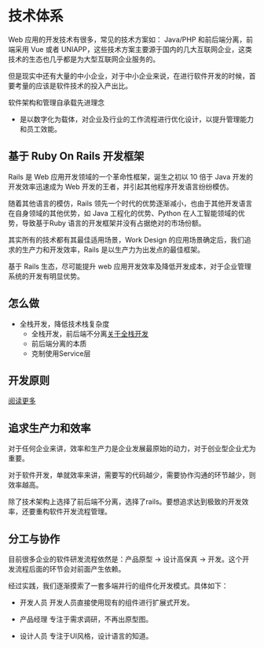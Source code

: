 # 技术体系

Web 应用的开发技术有很多，常见的技术方案如： Java/PHP 和前后端分离，前端采用 Vue 或者 UNIAPP，这些技术方案主要源于国内的几大互联网企业，这类技术的生态也几乎都是为大型互联网企业服务的。

但是现实中还有大量的中小企业，对于中小企业来说，在进行软件开发的时候，首要考量的应该是软件技术的投入产出比。

软件架构和管理自承载先进理念
  * 是以数字化为载体，对企业及行业的工作流程进行优化设计，以提升管理能力和员工效能。

## 基于 Ruby On Rails 开发框架

Rails 是 Web 应用开发领域的一个革命性框架，诞生之初以 10 倍于 Java 开发的开发效率迅速成为 Web 开发的王者，并引起其他程序开发语言纷纷模仿。

随着其他语言的模仿，Rails 领先一个时代的优势逐渐减小，也由于其他开发语言在自身领域的其他优势，如 Java 工程化的优势、Python 在人工智能领域的优势，导致基于Ruby 语言的开发框架并没有占据绝对的市场份额。

其实所有的技术都有其最佳适用场景，Work Design 的应用场景确定后，我们追求的生产力和开发效率，Rails 是以生产力为出发点的最佳框架。

基于 Rails 生态，尽可能提升 web 应用开发效率及降低开发成本，对于企业管理系统的开发有明显优势。


## 怎么做

* 全栈开发，降低技术栈复杂度
  * 全栈开发，前后端不分离[关于全栈开发](全栈方案.md)
  * 前后端分离的本质
  * 克制使用Service层 [](blogs/concern.md)

## 开发原则

[阅读更多](blogs/rule.md)

## 追求生产力和效率

对于任何企业来讲，效率和生产力是企业发展最原始的动力，对于创业型企业尤为重要。

对于软件开发，单就效率来讲，需要写的代码越少，需要协作沟通的环节越少，则效率越高。

除了技术架构上选择了前后端不分离，选择了rails。要想追求达到极致的开发效率，还要重构软件开发流程管理。

## 分工与协作

目前很多企业的软件研发流程依然是：产品原型 -> 设计高保真 -> 开发。这个开发流程后面的环节会对前面产生依赖。

经过实践，我们逐渐摸索了一套多端并行的组件化开发模式。具体如下：

* 开发人员
开发人员直接使用现有的组件进行扩展式开发。

* 产品经理
专注于需求调研，不再出原型图。

* 设计人员
专注于UI风格，设计语言的知道。
